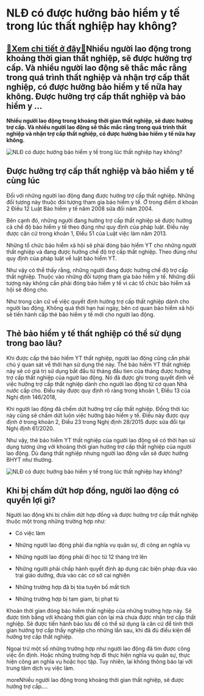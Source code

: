 NLĐ có được hưởng bảo hiểm y tế trong lúc thất nghiệp hay không?
================================================================

[:gift:Xem chi tiết ở đây:gift:](https://hddtvn.com/nld-co-duoc-huong-bao-hiem-y-te-trong-luc-that-nghiep-hay-khong/)Nhiều người lao động trong khoảng thời gian thất nghiệp, sẽ được hưởng trợ cấp. Và nhiều người lao động sẽ thắc mắc rằng trong quá trình thất nghiệp và nhận trợ cấp thất nghiệp, có được hưởng bảo hiểm y tế nữa hay không. Được hưởng trợ cấp thất nghiệp và bảo hiểm y …
---------------------------------------------------------------------------------------------------------------------------------------------------------------------------------------------------------------------------------------------------------------------------

**Nhiều người lao động trong khoảng thời gian thất nghiệp, sẽ được hưởng trợ cấp. Và nhiều người lao động sẽ thắc mắc rằng trong quá trình thất nghiệp và nhận trợ cấp thất nghiệp, có được hưởng bảo hiểm y tế nữa hay không.**


![NLĐ có được hưởng bảo hiểm y tế trong lúc thất nghiệp hay không?](https://hddtvn.com/wp-content/uploads/2021/01/that-nghiep_3110112857.jpg)


Được hưởng trợ cấp thất nghiệp và bảo hiểm y tế cùng lúc
--------------------------------------------------------


Đối với những người lao động đang được hưởng trợ cấp thất nghiệp. Những đối tượng này thuộc đói tượng tham gia bảo hiểm y tế. Ở trong điểm d khoản 2 Điều 12 Luật Bảo hiểm y tế năm 2008 sửa đổi năm 2004.


Bên cạnh đó, những người đang hưởng trợ cấp thất nghiệp sẽ được hưởng cả chế độ bảo hiểm y tế theo đúng như quy định của pháp luật. Điều này được căn cứ trong khoản 1, Điều 51 của Luật việc làm năm 2013.


Những tổ chức bảo hiểm xã hội sẽ phải đóng bảo hiểm YT cho những người thất nghiệp và đang được hưởng chế độ trợ cấp thất nghiệp. Theo đúng như quy định của pháp luật về luật bảo hiểm YT.


Như vậy có thể thấy rằng, những người đang được hưởng chế độ trợ cấp thất nghiệp. Thuộc vào những đối tượng tham gia bảo hiểm y tế. Những đối tượng này không cần phải đóng bảo hiểm y tế vì các tổ chức bảo hiểm xã hội sẽ đóng cho.


Như trong căn cứ về việc quyết định hưởng trợ cấp thất nghiệp dành cho người lao động. Không quá thời hạn hai ngày, bên cơ quan bảo hiểm xã hội sẽ tiến hành cấp thẻ bảo hiểm y tế mới cho người lao động.


Thẻ bảo hiểm y tế thất nghiệp có thể sử dụng trong bao lâu?
-----------------------------------------------------------


Khi được cấp thẻ bảo hiểm YT thất nghiệp, người lao động cũng cần phải chú ý quan sát về thời hạn sử dụng thẻ này. Thẻ bảo hiểm YT thất nghiệp này sẽ có giá trị sử dụng bắt đầu từ tháng đầu tien của tháng được hưởng trợ cấp thất nghiệp của ngườ lao động. Nó đã được ghi trong quyết định về việc hưởng trợ cấp thất nghiệp dành cho người lao động từ cơ quan Nhà nước cấp cho. Điều này được quy định rõ ràng trong khoản 1, Điều 13 của Nghị định 146/2018,


Khi người lao động đã chếm dứt hưởng trợ cấp thất nghiệp. Đồng thời lúc này cũng sẽ chấm dứt luôn việc hưởng bảo hiểm y tế. Điều này được quy định ở trong khoản 2, Điều 23 trong Nghị định 28/2015 được sửa đổi tại Nghị định 61/2020.


Như vậy, thẻ bảo hiểm YT thất nghiệp cùa người lao động sẽ có thời hạn sử dụng tương ứng với khoảng thời gian hưởng trợ cấp thất nghiệp của người lao động. Dù đang thất nghiệp nhưng người lao động vẫn sẽ được hưởng BHYT như thường.


![NLĐ có được hưởng bảo hiểm y tế trong lúc thất nghiệp hay không?](https://hddtvn.com/wp-content/uploads/2021/01/dkbhtn.jpg)


Khi bị chấm dứt hơp đồng, người lao động có quyền lợi gì?
---------------------------------------------------------


Người lao động khi bị chấm dứt hợp đồng và được hưởng trợ cấp thất nghiệp thuộc một trong những trường hợp như:




* Có việc làm

* Những người lao động phải đia nghĩa vụ quân sự, đi công an nghĩa vụ

* Những người lao động phải đi học từ 12 tháng trở lên

* Những người phải chấp hành quyết định áp dụng các biện pháp đưa vào trại giáo dưỡng, đưa vào các cơ sở cai nghiện

* Những trường hợp đã bị tòa tuyên bố mất tích

* Những trường hợp bị tạm giam, bị phạt tù



Khoản thời gian đóng bảo hiểm thất nghiệp của những trường hợp này. Sẽ được tính bằng với khoảng thời gian còn lại mà chưa được nhận trợ cấp thất nghiệp. Sẽ được tiến hành bảo lưu để có thể sử dụng là căn cứ để tính thời gian hưởng trợ cấp thấy nghiệp cho những lần sau, khi đã đủ điều kiện để hưởng trợ cấp thất nghiệp.


Ngoại trừ một số những trường hợp như người lao động đã tìm được công việc ổn định. Hoặc những trường hợp đi thực hiện nghĩa vụ quân sự, thực hiện công an nghĩa vụ hoặc học tập. Tuy nhiên, lại không thông báo lại với trung tâm dịch vụ việc làm.


moreNhiều người lao động trong khoảng thời gian thất nghiệp, sẽ được hưởng trợ cấp….

